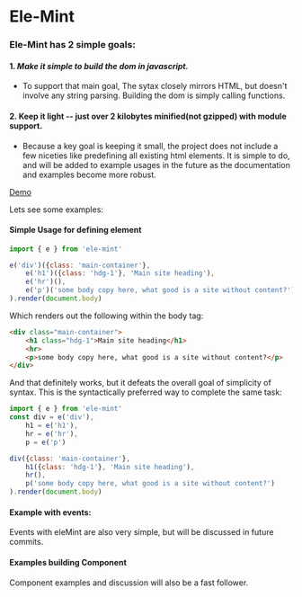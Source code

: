 # Ele-Mint

### Ele-Mint has 2 simple goals: 
#### 1. *Make it simple to build the dom in javascript.*
 * To support that main goal, The sytax closely mirrors HTML, but doesn't involve any string parsing. Building the dom is simply calling functions.
#### 2. Keep it light -- just over 2 kilobytes minified(not gzipped) with module support.
  * Because a key goal is keeping it small, the project does not include a few niceties like predefining all existing html elements.  It is simple to do, and will be added to example usages in the future as the documentation and examples become more robust.

[Demo](https://alantheprice.github.io/ele-mint/)

Lets see some examples:  

#### Simple Usage for defining element
```javascript
import { e } from 'ele-mint'

e('div')({class: 'main-container'},
    e('h1')({class: 'hdg-1'}, 'Main site heading'),
    e('hr')(),
    e('p')('some body copy here, what good is a site without content?')
).render(document.body)

```
Which renders out the following within the body tag:
```html
<div class="main-container">
    <h1 class="hdg-1">Main site heading</h1>
    <hr>
    <p>some body copy here, what good is a site without content?</p>
</div>

```
And that definitely works, but it defeats the overall goal of simplicity of syntax.
This is the syntactically preferred way to complete the same task:
```javascript
import { e } from 'ele-mint'
const div = e('div'),
    h1 = e('h1'),
    hr = e('hr'),
    p = e('p')

div({class: 'main-container'},
    h1({class: 'hdg-1'}, 'Main site heading'),
    hr(),
    p('some body copy here, what good is a site without content?')
).render(document.body)
```

#### Example with events: 
Events with eleMint are also very simple, but will be discussed in future commits.

#### Examples building Component 
Component examples and discussion will also be a fast follower.


